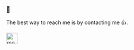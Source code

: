 ### 🔭

The best way to reach me is by contacting me 👍.

<div><a href="https://www.linkedin.com/in/skarpnes/" target="_blank"><img align="center" src="https://cdn.jsdelivr.net/npm/simple-icons@3.0.1/icons/linkedin.svg" alt="morristech" height="30" width="30" /></a></div>

<!--
**Sharpness-B/sharpness-b** is a ✨ _special_ ✨ repository because its `README.md` (this file) appears on your GitHub profile.

Here are some ideas to get you started:

- 🔭 I’m currently working on ...
- 🌱 I’m currently learning ...
- 👯 I’m looking to collaborate on ...
- 🤔 I’m looking for help with ...
- 💬 Ask me about ...
- 📫 How to reach me: ...
- 😄 Pronouns: ...
- ⚡ Fun fact: ...
-->
